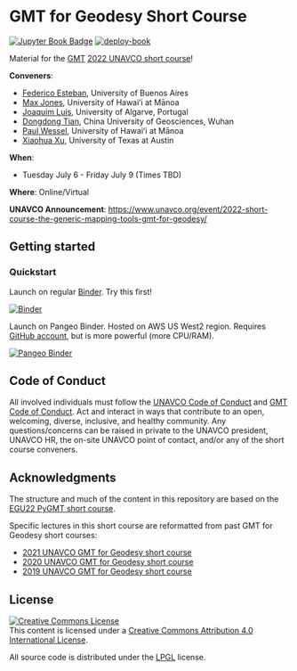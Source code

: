 # GMT for Geodesy Short Course

[![Jupyter Book Badge](https://jupyterbook.org/badge.svg)](https://www.generic-mapping-tools.org/gmt-for-geodesy)
[![deploy-book](https://github.com/GenericMappingTools/gmt-for-geodesy/actions/workflows/deploy-book.yml/badge.svg)](https://github.com/GenericMappingTools/gmt-for-geodesy/actions/workflows/deploy-book.yml)

Material for the [GMT](https://github.com/GenericMappingTools/gmt) [2022 UNAVCO short course](https://www.unavco.org/event/2022-short-course-the-generic-mapping-tools-gmt-for-geodesy/)!

**Conveners**:
- [Federico Esteban](https://github.com/Esteban82), University of Buenos Aires
- [Max Jones](https://github.com/meghanrjones), University of Hawaiʻi at Mānoa
- [Joaquim Luis](https://github.com/joa-quim), University of Algarve, Portugal
- [Dongdong Tian](https://github.com/seisman), China University of Geosciences, Wuhan
- [Paul Wessel](https://github.com/paulwessel), University of Hawaiʻi at Mānoa
- [Xiaohua Xu](https://github.com/Xiaohua-Eric-Xu), University of Texas at Austin

**When**:
- Tuesday July 6 - Friday July 9 (Times TBD)

**Where**: Online/Virtual

**UNAVCO Announcement**: https://www.unavco.org/event/2022-short-course-the-generic-mapping-tools-gmt-for-geodesy/

## Getting started

### Quickstart

Launch on regular [Binder](https://mybinder.readthedocs.io/en/latest/index.html).
Try this first!

[![Binder](https://mybinder.org/badge_logo.svg)](https://mybinder.org/v2/gh/GenericMappingTools/gmt-for-geodesy/main)

Launch on Pangeo Binder. Hosted on AWS US West2 region.
Requires [GitHub account](https://github.com/signup), but is more powerful (more CPU/RAM).

[![Pangeo Binder](https://aws-uswest2-binder.pangeo.io/badge_logo.svg)](https://aws-uswest2-binder.pangeo.io/v2/gh/GenericMappingTools/gmt-for-geodesy/main)

## Code of Conduct

All involved individuals must follow the
[UNAVCO Code of Conduct](https://www.unavco.org/events/code-of-conduct/)
and [GMT Code of Conduct](https://github.com/GenericMappingTools/gmt/blob/main/CODE_OF_CONDUCT.md).
Act and interact in ways that contribute to an open, welcoming, diverse,
inclusive, and healthy community. Any questions/concerns can be raised
in private to the UNAVCO president, UNAVCO HR, the on-site UNAVCO point of contact, and/or any of the short
course conveners.

## Acknowledgments

The structure and much of the content in this repository are based on the [EGU22 PyGMT short course](https://github.com/GenericMappingTools/egu22pygmt).

Specific lectures in this short course are reformatted from past GMT for Geodesy short courses:

- [2021 UNAVCO GMT for Geodesy short course](https://github.com/GenericMappingTools/2021-unavco-course)
- [2020 UNAVCO GMT for Geodesy short course](https://github.com/GenericMappingTools/2020-unavco-course)
- [2019 UNAVCO GMT for Geodesy short course](https://github.com/GenericMappingTools/2019-unavco-course)

## License

<a rel="license" href="http://creativecommons.org/licenses/by/4.0/"><img
alt="Creative Commons License" style="border-width:0"
src="https://i.creativecommons.org/l/by/4.0/88x31.png" /></a><br>
This content is licensed under a <a rel="license"
href="http://creativecommons.org/licenses/by/4.0/">Creative Commons Attribution
4.0 International License</a>.

All source code is distributed under the [LPGL](https://github.com/GenericMappingTools/gmt/blob/master/LICENSE.TXT) license.
